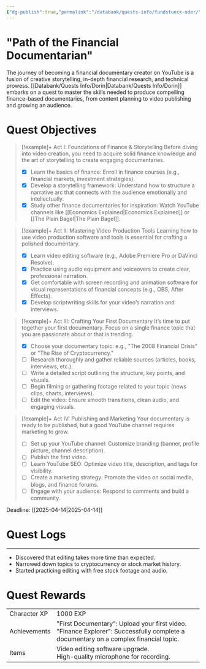 ```yaml
---
{"dg-publish":true,"permalink":"/databank/quests-info/fundstueck-oder/","tags":["Quests"]}
---
```



# "Path of the Financial Documentarian"

   The journey of becoming a financial documentary creator on YouTube is a fusion of creative storytelling, in-depth financial research, and technical prowess. [[Databank/Quests Info/Dorin\|Databank/Quests Info/Dorin]] embarks on a quest to master the skills needed to produce compelling finance-based documentaries, from content planning to video publishing and growing an audience.

# Quest Objectives

> [!example]+ Act I: Foundations of Finance & Storytelling
>    Before diving into video creation, you need to acquire solid finance knowledge and the art of storytelling to create engaging documentaries.
>- [x] Learn the basics of finance: Enroll in finance courses (e.g., financial markets, investment strategies).
>- [x] Develop a storytelling framework: Understand how to structure a narrative arc that connects with the audience emotionally and intellectually.
>- [x] Study other finance documentaries for inspiration: Watch YouTube channels like [[Economics Explained\|Economics Explained]] or [[The Plain Bagel\|The Plain Bagel]].

> [!example]+ Act II: Mastering Video Production Tools
>    Learning how to use video production software and tools is essential for crafting a polished documentary.
>- [x] Learn video editing software (e.g., Adobe Premiere Pro or DaVinci Resolve).
>- [x] Practice using audio equipment and voiceovers to create clear, professional narration.
>- [x] Get comfortable with screen recording and animation software for visual representations of financial concepts (e.g., OBS, After Effects).
>- [x] Develop scriptwriting skills for your video’s narration and interviews.

> [!example]+ Act III: Crafting Your First Documentary
>    It’s time to put together your first documentary. Focus on a single finance topic that you are passionate about or that is trending.
>- [x] Choose your documentary topic: e.g., "The 2008 Financial Crisis" or "The Rise of Cryptocurrency."
>- [ ] Research thoroughly and gather reliable sources (articles, books, interviews, etc.).
>- [ ] Write a detailed script outlining the structure, key points, and visuals.
>- [ ] Begin filming or gathering footage related to your topic (news clips, charts, interviews).
>- [ ] Edit the video: Ensure smooth transitions, clean audio, and engaging visuals.

> [!example]+ Act IV: Publishing and Marketing
>    Your documentary is ready to be published, but a good YouTube channel requires marketing to grow.
>- [ ] Set up your YouTube channel: Customize branding (banner, profile picture, channel description).
>- [ ] Publish the first video.
>- [ ] Learn YouTube SEO: Optimize video title, description, and tags for visibility.
>- [ ] Create a marketing strategy: Promote the video on social media, blogs, and finance forums.
>- [ ] Engage with your audience: Respond to comments and build a community.

Deadline: [[2025-04-14\|2025-04-14]]

# Quest Logs 
---
- Discovered that editing takes more time than expected.
- Narrowed down topics to cryptocurrency or stock market history.
- Started practicing editing with free stock footage and audio.

# Quest Rewards

|              |                                                                                                                                        |     |
| ------------ | -------------------------------------------------------------------------------------------------------------------------------------- | --- |
| Character XP | 1000 EXP                                                                                                                               |     |
| Achievements | "First Documentary": Upload your first video.<br>"Finance Explorer": Successfully complete a documentary on a complex financial topic. |     |
| Items        | Video editing software upgrade.<br>High-quality microphone for recording.                                                              |     |